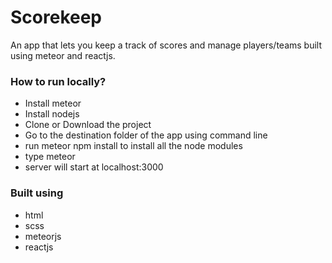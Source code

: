 # Scorekeep

An app that lets you keep a track of scores and manage players/teams built using meteor and reactjs.

### How to run locally?

* Install meteor
* Install nodejs
* Clone or Download the project
* Go to the destination folder of the app using command line
* run meteor npm install to install all the node modules
* type meteor
* server will start at localhost:3000


### Built using 

* html
* scss
* meteorjs
* reactjs
